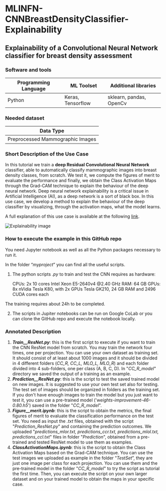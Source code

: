 # MLINFN-CNNBreastDensityClassifier-Explainability
## Explainability of a Convolutional Neural Network classifier for breast density assessment

### Software and tools

| Programming Language | ML Toolset | Additional libraries |
| -------------- | -------------- | -------------- |
| Python | Keras, Tensorflow | sklearn, pandas, OpenCv |

### Needed dataset

| Data Type |
| ------------ | 
| Preprocessed Mammographic Images |

### Short Description of the Use Case

In this tutorial we train a **deep Residual Convolutional Neural Network** classifier, able to automatically classify mammographic images into breast density classes, from scratch. We test it, we compute the figures of merit to evaluate the performance and finally, we obtain the Class Activation Maps through the Grad-CAM technique to explain the behaviour of the deep neural network. 
Deep neural network explainability is a critical issue in Artificial Intelligence (AI), as a deep network is a sort of black box. In this use case, we develop a method to explain the behaviour of the deep classifier by visualizing, through the activation maps, what the model learns.

A full explanation of this use case is available at the following [link](https://confluence.infn.it/display/MLINFN/Explainability+of+a+CNN+classifier+for+breast+density+assessment).

![Explainability image](https://github.com/camillascapicchio/MLINFN-CNNBreastDensityClassifier-Explainability/tree/main/myproject/Figures/explainability.png)

### How to execute the example in this GitHub repo

You need Jupyter notebook as well as all the Python packages necessary to run it.

In the folder “*myproject*” you can find all the useful scripts.

1) The python scripts *.py* to train and test the CNN requires as hardware:

    CPUs: 2x 10 cores Intel Xeon E5-2640v4 @2.40 GHz
    RAM: 64 GB
    GPUs: 8x nVidia Tesla K80, with 2x GPUs Tesla GK210, 24 GB RAM and 2496 CUDA cores each

The training requires about 24h to be completed.

2) The scripts in Jupiter notebooks can be run on Google CoLab or you can clone the GitHub repo and execute the notebook locally.

### Annotated Description

1. _**Train__ResNet.py**_:  this is the first script to execute if you want to train the CNN ResNet model from scratch. You may train the network four times, one per projection. You can use your own dataset as training set. It should consist of at least about 1000 images and it should be divided in 4 different folders  (*CC_R, CC_L, MLO_L, MLO_R*) and each folder divided into 4 sub-folders, one per class (A, B, C, D). In "*CC_R_model*" directory we saved the output of a training as an example.
2. _**Prediction__ResNet.py**_: this is the script to test the saved trained model on new images.  It is suggested to use your own test set also for testing. The test set of images should be organized in folders as the training set. If you don't have enough images to train the model but you just want to test it, you can use a pre-trained model ('*weights-improvement-46-0.80.h5*') saved in the folder "*CC_R_model*".
3. _**Figure__merit.ipynb**_: this is the script to obtain the metrics, the final figures of merit to evaluate the classification performance on the test set. You need as input the *.txt* files, obtained with the script "*Prediction_ResNet.py*" and containing the prediction outcomes. We uploaded "*predictions_mlor.txt, predictions_ccr.txt, predictions_mlol.txt, predictions_ccl.txt*" files in folder "*Prediction*", obtained from a pre-trained and tested ResNet model to use them as examples.
4. _**ClassActivationMaps.ipynb**_: this is the script to obtain the Class Activation Maps based on the Grad-CAM technique. You can use the test images we uploaded as example in the folder “*TestSet*”, they are just one image per class for each projection. You can use them and the pre-trained model in the folder "*CC_R_model*" to try the script as tutorial  the first time. Then, you can execute the script on your own larger dataset and on your trained model to obtain the maps in your specific case.


